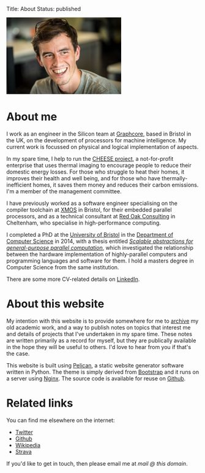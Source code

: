 Title: About
Status: published

<img src="/images/mugshot.jpg" width="300" class="img-fluid" alt="mugshot">

# About me

I work as an engineer in the Silicon team at
[Graphcore](http://www.graphcore.ai), based in Bristol in the UK, on the
development of processors for machine intelligence. My current work is focussed
on physical and logical implementation of aspects.

In my spare time, I help to run the [CHEESE project](http://cheeseproject.co.uk),
a not-for-profit enterprise that uses thermal imaging to encourage people to reduce
their domestic energy losses. For those who struggle to heat their homes, it improves
their health and well being, and for those who have thermally-inefficient
homes, it saves them money and reduces their carbon emissions. I'm a member of
the management committee.

I have previously worked as a software engineer specialising on the compiler
toolchain at [XMOS](http://www.xmos.com) in Bristol, for their embedded
parallel processors, and as a technical consultant at [Red Oak
Consulting](http://www.redoakconsulting.co.uk) in Cheltenham, who specialise in
high-performance computing.

I completed a PhD at the [University of Bristol](http://www.bris.ac.uk) in the
[Department of Computer Science](http://www.cs.bris.ac.uk) in 2014, with a
thesis entitled *[Scalable abstractions for general-purpose parallel
computation]({filename}/thesis.md)*, which investigated the relationship
between the hardware implementation of highly-parallel computers and
programming languages and software for them. I hold a masters degree in
Computer Science from the same institution.

There are some more CV-related details on
[LinkedIn](https://www.linkedin.com/in/jameswhanlon).

# About this website

My intention with this website is to provide somewhere for me to
[archive](/archive.html) my old academic work, and a way to publish notes on
topics that interest me and details of projects that I've undertaken in my
spare time. These notes are written primarily as a record for myself, but they
are publically available in the hope they will be useful to others. I'd
love to hear from you if that's the case.

This website is built using [Pelican](https://blog.getpelican.com), a static
website generator software written in Python. The theme is simply derived from
[Bootstrap](https://getbootstrap.com) and it runs on a server using
[Nginx](https://www.nginx.com). The source code is available for reuse on
[Github](https://github.com/jameshanlon/homepage).

# Related links

You can find me elsewhere on the internet:

* [Twitter](https://twitter.com/jameswhanlon)
* [Github](https://github.com/jameshanlon)
* [Wikipedia](http://en.wikipedia.org/wiki/User:JamieHanlon)
* [Strava](https://www.strava.com/athletes/5351937)

If you'd like to get in touch, then please email me at *mail @ this domain*.
